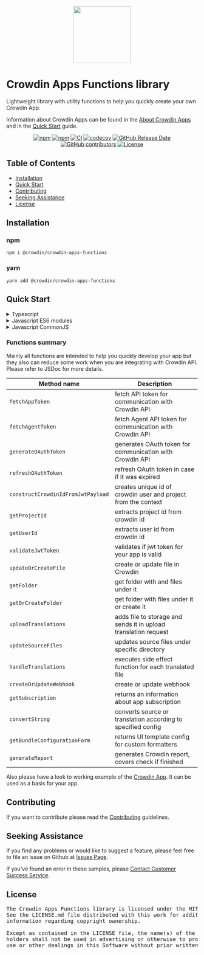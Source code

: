 <p align="center">
  <picture>
    <source media="(prefers-color-scheme: dark)" srcset="https://support.crowdin.com/assets/logos/symbol/png/crowdin-symbol-cWhite.png">
    <source media="(prefers-color-scheme: light)" srcset="https://support.crowdin.com/assets/logos/symbol/png/crowdin-symbol-cDark.png">
    <img width="150" height="150" src="https://support.crowdin.com/assets/logos/symbol/png/crowdin-symbol-cDark.png">
  </picture>
</p>

# Crowdin Apps Functions library

Lightweight library with utility functions to help you quickly create your own Crowdin App.

Information about Crowdin Apps can be found in the [About Crowdin Apps](https://developer.crowdin.com/crowdin-apps-about/) and in the [Quick Start](https://developer.crowdin.com/crowdin-apps-quick-start/) guide.

<div align="center">

[![npm](https://img.shields.io/npm/v/@crowdin/crowdin-apps-functions?logo=npm&cacheSeconds=1800)](https://www.npmjs.com/package/@crowdin/crowdin-apps-functions)
[![npm](https://img.shields.io/npm/dt/@crowdin/crowdin-apps-functions?cacheSeconds=1800)](https://www.npmjs.com/package/@crowdin/crowdin-apps-functions)
[![CI](https://github.com/crowdin/crowdin-apps-functions/actions/workflows/basic.yml/badge.svg)](https://github.com/crowdin/crowdin-apps-functions/actions/workflows/basic.yml)
[![codecov](https://codecov.io/gh/crowdin/crowdin-apps-functions/branch/main/graph/badge.svg)](https://codecov.io/gh/crowdin/crowdin-apps-functions)
[![GitHub Release Date](https://img.shields.io/github/release-date/crowdin/crowdin-apps-functions?cacheSeconds=3600)](https://github.com/crowdin/crowdin-apps-functions/releases)
[![GitHub contributors](https://img.shields.io/github/contributors/crowdin/crowdin-apps-functions?cacheSeconds=3600)](https://github.com/crowdin/crowdin-apps-functions/graphs/contributors)
[![License](https://img.shields.io/github/license/crowdin/crowdin-apps-functions?cacheSeconds=3600)](https://github.com/crowdin/crowdin-apps-functions/blob/master/LICENSE)

</div>

## Table of Contents
* [Installation](#installation)
* [Quick Start](#quick-start)
* [Contributing](#contributing)
* [Seeking Assistance](#seeking-assistance)
* [License](#license)

## Installation

### npm
  `npm i @crowdin/crowdin-apps-functions`

### yarn
  `yarn add @crowdin/crowdin-apps-functions`

## Quick Start

<details>
<summary>Typescript</summary>

```typescript
import { generateOAuthToken } from '@crowdin/crowdin-apps-functions';

generateOAuthToken({ clientId: 'app_client_id', clientSecret: 'app_client_secret', code: 'code_from_install_event'});
```

</details>

<details>
<summary>Javascript ES6 modules</summary>

```javascript
import { generateOAuthToken } from '@crowdin/crowdin-apps-functions';

generateOAuthToken({ clientId: 'app_client_id', clientSecret: 'app_client_secret', code: 'code_from_install_event'});
```

</details>

<details>
<summary>Javascript CommonJS</summary>

```javascript
const crowdinFunctions = require('@crowdin/crowdin-apps-functions');

crowdinFunctions.generateOAuthToken({ clientId: 'app_client_id', clientSecret: 'app_client_secret', code: 'code_from_install_event'});
```

</details>

### Functions summary

Mainly all functions are intended to help you quickly develop your app but they also can reduce some work when you are integrating with Crowdin API.
Please refer to JSDoc for more details.

| Method name                        | Description                                                     |
|------------------------------------|-----------------------------------------------------------------|
| `fetchAppToken`                    | fetch API token for communication with Crowdin API              |
| `fetchAgentToken`                  | fetch Agent API token for communication with Crowdin API        |
| `generateOAuthToken`               | generates OAuth token for communication with Crowdin API        |
| `refreshOAuthToken`                | refresh OAuth token in case if it was expired                   |
| `constructCrowdinIdFromJwtPayload` | creates unique id of crowdin user and project from the context  |
| `getProjectId`                     | extracts project id from crowdin id                             |
| `getUserId`                        | extracts user id from crowdin id                                |
| `validateJwtToken`                 | validates if jwt token for your app is valid                    |
| `updateOrCreateFile`               | create or update file in Crowdin                                |
| `getFolder`                        | get folder with and files under it                              |
| `getOrCreateFolder`                | get folder with files under it or create it                     |
| `uploadTranslations`               | adds file to storage and sends it in upload translation request |
| `updateSourceFiles`                | updates source files under specific directory                   |
| `handleTranslations`               | executes side effect function for each translated file          |
| `createOrUpdateWebhook`            | create or update webhook                                        |
| `getSubscription`                  | returns an information about app subscription                   |
| `convertString`                    | converts source or translation according to specified config    |
| `getBundleConfigurationForm`       | returns UI template config for custom formatters                |
| `generateReport`                   | generates Crowdin report, covers check if finished              |

Also please have a look to working example of the [Crowdin App](https://github.com/crowdin/create-crowdin-app). It can be used as a basis for your app.

## Contributing
If you want to contribute please read the [Contributing](/CONTRIBUTING.md) guidelines.

## Seeking Assistance
If you find any problems or would like to suggest a feature, please feel free to file an issue on Github at [Issues Page](https://github.com/crowdin/crowdin-apps-functions/issues).

If you've found an error in these samples, please [Contact Customer Success Service](https://crowdin.com/contacts).

## License
<pre>
The Crowdin Apps Functions library is licensed under the MIT License. 
See the LICENSE.md file distributed with this work for additional 
information regarding copyright ownership.

Except as contained in the LICENSE file, the name(s) of the above copyright
holders shall not be used in advertising or otherwise to promote the sale,
use or other dealings in this Software without prior written authorization.
</pre>
